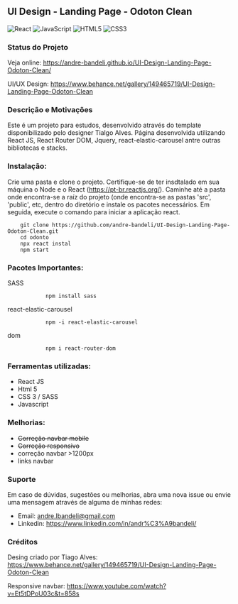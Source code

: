 ## UI Design - Landing Page - Odoton Clean

![React](https://img.shields.io/badge/react-%2320232a.svg?style=for-the-badge&logo=react&logoColor=%2361DAFB)
![JavaScript](https://img.shields.io/badge/javascript-%23323330.svg?style=for-the-badge&logo=javascript&logoColor=%23F7DF1E)
![HTML5](https://img.shields.io/badge/html5-%23E34F26.svg?style=for-the-badge&logo=html5&logoColor=white)
![CSS3](https://img.shields.io/badge/css3-%231572B6.svg?style=for-the-badge&logo=css3&logoColor=white)


### Status do Projeto

Veja online: https://andre-bandeli.github.io/UI-Design-Landing-Page-Odoton-Clean/

UI/UX Design: https://www.behance.net/gallery/149465719/UI-Design-Landing-Page-Odoton-Clean


### Descrição e Motivações

Este é um projeto para estudos, desenvolvido através do template disponibilizado pelo designer Tialgo Alves. Página desenvolvida utilizando React JS, React Router DOM, Jquery, react-elastic-carousel antre outras bibliotecas e stacks.



### Instalação:


Crie uma pasta e clone o projeto. Certifique-se de ter insdtalado em sua máquina o Node e o React (https://pt-br.reactjs.org/).
Caminhe até a pasta onde encontra-se a raíz do projeto (onde encontra-se as pastas 'src', 'public', etc, dentro do diretório <odonto> e instale os pacotes necessários. Em seguida, execute o comando para iniciar a aplicação react.

        git clone https://github.com/andre-bandeli/UI-Design-Landing-Page-Odoton-Clean.git
        cd odonto
        npx react instal
        npm start
        


### Pacotes Importantes:

SASS

                npm install sass

react-elastic-carousel

                npm -i react-elastic-carousel

dom

                npm i react-router-dom

### Ferramentas utilizadas:

- React JS
- Html 5 
- CSS 3 / SASS
- Javascript


### Melhorias:

- <s> Correção navbar mobile </s>
- <s> Correção responsivo </s>
- correção navbar >1200px
- links navbar

### Suporte

Em caso de dúvidas, sugestões ou melhorias, abra uma nova issue ou envie uma mensagem através de alguma de minhas redes:

- Email: andre.lbandeli@gmail.com
- Linkedin: https://www.linkedin.com/in/andr%C3%A9bandeli/


### Créditos

Desing criado por Tiago Alves: 
https://www.behance.net/gallery/149465719/UI-Design-Landing-Page-Odoton-Clean

Responsive navbar: https://www.youtube.com/watch?v=Et5tDPoU03c&t=858s


